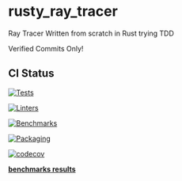 # rusty_ray_tracer
Ray Tracer Written from scratch in Rust trying TDD

Verified Commits Only!

## CI Status

[![Tests](https://github.com/gsharad007/rusty_ray_tracer/actions/workflows/testing.yml/badge.svg)](https://github.com/gsharad007/rusty_ray_tracer/actions/workflows/testing.yml)

[![Linters](https://github.com/gsharad007/rusty_ray_tracer/actions/workflows/linting.yml/badge.svg)](https://github.com/gsharad007/rusty_ray_tracer/actions/workflows/linting.yml)

[![Benchmarks](https://github.com/gsharad007/rusty_ray_tracer/actions/workflows/benchmarking.yml/badge.svg)](https://github.com/gsharad007/rusty_ray_tracer/actions/workflows/benchmarking.yml)

[![Packaging](https://github.com/gsharad007/rusty_ray_tracer/actions/workflows/packaging.yml/badge.svg)](https://github.com/gsharad007/rusty_ray_tracer/actions/workflows/packaging.yml)

[![codecov](https://codecov.io/gh/gsharad007/rusty_ray_tracer/branch/main/graph/badge.svg?token=PY5ZAM29DI)](https://codecov.io/gh/gsharad007/rusty_ray_tracer)

[**benchmarks results**](https://gsharad007.github.io/rusty_ray_tracer/dev/bench/)
